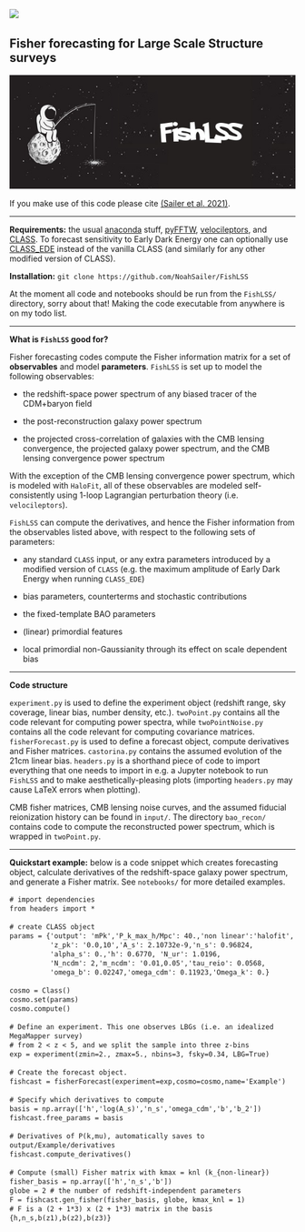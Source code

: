 [![](https://img.shields.io/badge/arXiv-2106.09713%20-red.svg)](https://arxiv.org/abs/2106.09713)

## Fisher forecasting for Large Scale Structure surveys

![Fishing astro](https://github.com/NoahSailer/FishLSS/blob/master/figures/fishing_astro.jpg)

If you make use of this code please cite [(Sailer et al. 2021)](https://arxiv.org/abs/2106.09713).

-------

**Requirements:** the usual [anaconda](https://www.anaconda.com/products/distribution) stuff, [pyFFTW](https://hgomersall.github.io/pyFFTW/), [velocileptors](https://github.com/sfschen/velocileptors), and [CLASS](https://github.com/lesgourg/class_public). To forecast sensitivity to Early Dark Energy one can optionally use [CLASS_EDE](https://github.com/mwt5345/class_ede) instead of the vanilla CLASS (and similarly for any other modified version of CLASS).

**Installation:** ```git clone https://github.com/NoahSailer/FishLSS``` 

At the moment all code and notebooks should be run from the ```FishLSS/``` directory, sorry about that! Making the code executable from anywhere is on my todo list.

-------

**What is ``FishLSS`` good for?**

Fisher forecasting codes compute the Fisher information matrix for a set of **observables** and model **parameters**. ``FishLSS`` is set up to model the following observables:

- the redshift-space power spectrum of any biased tracer of the CDM+baryon field 

- the post-reconstruction galaxy power spectrum

- the projected cross-correlation of galaxies with the CMB lensing convergence, the projected galaxy power spectrum, and the CMB lensing convergence power spectrum

With the exception of the CMB lensing convergence power spectrum, which is modeled with ```HaloFit```, all of these observables are modeled self-consistently using 1-loop Lagrangian perturbation theory (i.e. ```velocileptors```).

```FishLSS``` can compute the derivatives, and hence the Fisher information from the observables listed above, with respect to the following sets of parameters:

- any standard ```CLASS``` input, or any extra parameters introduced by a modified version of ```CLASS``` (e.g. the maximum amplitude of Early Dark Energy when running ```CLASS_EDE```)

- bias parameters, counterterms and stochastic contributions

- the fixed-template BAO parameters 

- (linear) primordial features 

- local primordial non-Gaussianity through its effect on scale dependent bias

-------

**Code structure**

```experiment.py``` is used to define the experiment object (redshift range, sky coverage, linear bias, number density, etc.). ```twoPoint.py``` contains all the code relevant for computing power spectra, while ```twoPointNoise.py``` contains all the code relevant for computing covariance matrices. ```fisherForecast.py``` is used to define a forecast object, compute derivatives and Fisher matrices. ```castorina.py``` contains the assumed evolution of the 21cm linear bias. ```headers.py``` is a shorthand piece of code to import everything that one needs to import in e.g. a Jupyter notebook to run ```FishLSS``` and to make aesthetically-pleasing plots (importing ```headers.py``` may cause LaTeX errors when plotting).

CMB fisher matrices, CMB lensing noise curves, and the assumed fiducial reionization history can be found in ```input/```. The directory ```bao_recon/``` contains code to compute the reconstructed power spectrum, which is wrapped in ```twoPoint.py```. 


-------

**Quickstart example:** below is a code snippet which creates forecasting object, calculate derivatives of the redshift-space galaxy power spectrum, and generate a Fisher matrix. See ```notebooks/``` for more detailed examples.

```
# import dependencies
from headers import *

# create CLASS object
params = {'output': 'mPk','P_k_max_h/Mpc': 40.,'non linear':'halofit', 
          'z_pk': '0.0,10','A_s': 2.10732e-9,'n_s': 0.96824,
          'alpha_s': 0.,'h': 0.6770, 'N_ur': 1.0196,
          'N_ncdm': 2,'m_ncdm': '0.01,0.05','tau_reio': 0.0568,
          'omega_b': 0.02247,'omega_cdm': 0.11923,'Omega_k': 0.}

cosmo = Class()
cosmo.set(params)
cosmo.compute()

# Define an experiment. This one observes LBGs (i.e. an idealized MegaMapper survey) 
# from 2 < z < 5, and we split the sample into three z-bins
exp = experiment(zmin=2., zmax=5., nbins=3, fsky=0.34, LBG=True)

# Create the forecast object. 
fishcast = fisherForecast(experiment=exp,cosmo=cosmo,name='Example')
                          
# Specify which derivatives to compute 
basis = np.array(['h','log(A_s)','n_s','omega_cdm','b','b_2'])
fishcast.free_params = basis

# Derivatives of P(k,mu), automatically saves to output/Example/derivatives
fishcast.compute_derivatives()

# Compute (small) Fisher matrix with kmax = knl (k_{non-linear})
fisher_basis = np.array(['h','n_s','b'])
globe = 2 # the number of redshift-independent parameters
F = fishcast.gen_fisher(fisher_basis, globe, kmax_knl = 1)
# F is a (2 + 1*3) x (2 + 1*3) matrix in the basis {h,n_s,b(z1),b(z2),b(z3)}
```
